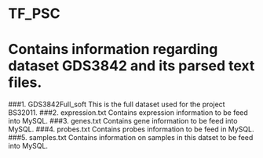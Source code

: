 # TF_PSC 
# Contains information regarding dataset GDS3842 and its parsed text files.
###1. GDS3842Full_soft 
This is the full dataset used for the project BS32011.
###2. expression.txt 
Contains expression information to be feed into MySQL.
###3. genes.txt
Contains gene information to be feed into MySQL.
###4. probes.txt
Contains probes information to be feed in MySQL.
###5. samples.txt
Contains information on samples in this datset to be feed into MySQL.  
